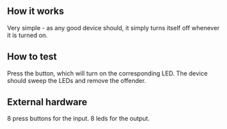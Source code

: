 ## How it works

Very simple - as any good device should, it simply turns itself off whenever it is turned on.

## How to test

Press the button, which will turn on the corresponding LED. The device should sweep the LEDs and remove the offender.

## External hardware

8 press buttons for the input.
8 leds for the output.

